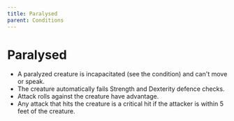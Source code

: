```yaml
---
title: Paralysed
parent: Conditions
---
```


# Paralysed
* A paralyzed creature is incapacitated (see the condition) and can't move or speak.
* The creature automatically fails Strength and Dexterity defence checks.
* Attack rolls against the creature have advantage.
* Any attack that hits the creature is a critical hit if the attacker is within 5 feet of the creature.